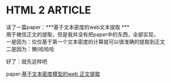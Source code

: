 # HTML 2 ARTICLE

读了一篇paper：***基于文本密度的web文本提取 ***   
用于微信正文的提取，但是我并没有把paper中的东西，全部实现，  
一是因为：仅仅基于第一个文本密度的计算就可以很准确的提取到正文  
二是因为：懒(哈哈哈

好了：就先这样吧

paper:[基于文本密度模型的web
正文提取](https://m.doc88.com/p-7714009813182.html?utm_source=qq&utm_medium=social&utm_oi=861882850994163712)
